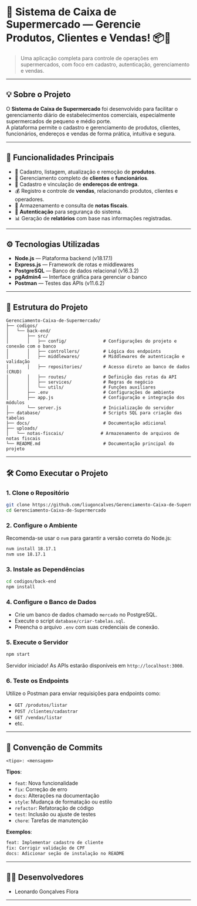 
# 🛒 Sistema de Caixa de Supermercado — Gerencie Produtos, Clientes e Vendas! 📦💾

> Uma aplicação completa para controle de operações em supermercados, com foco em cadastro, autenticação, gerenciamento e vendas.

---

## 💡 Sobre o Projeto

O **Sistema de Caixa de Supermercado** foi desenvolvido para facilitar o gerenciamento diário de estabelecimentos comerciais, especialmente supermercados de pequeno e médio porte.  
A plataforma permite o cadastro e gerenciamento de produtos, clientes, funcionários, endereços e vendas de forma prática, intuitiva e segura.

---

## 🎯 Funcionalidades Principais

- 🛒 Cadastro, listagem, atualização e remoção de **produtos**.
- 👤 Gerenciamento completo de **clientes** e **funcionários**.
- 📍 Cadastro e vinculação de **endereços de entrega**.
- 💰 Registro e controle de **vendas**, relacionando produtos, clientes e operadores.
- 🧾 Armazenamento e consulta de **notas fiscais**.
- 🔐 **Autenticação** para segurança do sistema.
- 📊 Geração de **relatórios** com base nas informações registradas.

---

## ⚙️ Tecnologias Utilizadas

- **Node.js** — Plataforma backend (v18.17.1)
- **Express.js** — Framework de rotas e middlewares
- **PostgreSQL** — Banco de dados relacional (v16.3.2)
- **pgAdmin4** — Interface gráfica para gerenciar o banco
- **Postman** — Testes das APIs (v11.6.2)

---

## 📁 Estrutura do Projeto

```plaintext
Gerenciamento-Caixa-de-Supermercado/
├── codigos/
│   └── back-end/
│       ├── src/
│       │   ├── config/              # Configurações do projeto e conexão com o banco
│       │   ├── controllers/         # Lógica dos endpoints
│       │   ├── middlewares/         # Middlewares de autenticação e validação
│       │   ├── repositories/        # Acesso direto ao banco de dados (CRUD)
│       │   ├── routes/              # Definição das rotas da API
│       │   ├── services/            # Regras de negócio
│       │   └── utils/               # Funções auxiliares
│       ├── .env                     # Configurações de ambiente
│       ├── app.js                   # Configuração e integração dos módulos
│       └── server.js                # Inicialização do servidor
├── database/                        # Scripts SQL para criação das tabelas
├── docs/                            # Documentação adicional
├── uploads/
│   └── notas-fiscais/              # Armazenamento de arquivos de notas fiscais
└── README.md                        # Documentação principal do projeto
```

---

## 🛠️ Como Executar o Projeto

### 1. Clone o Repositório

```bash
git clone https://github.com/liugoncalves/Gerenciamento-Caixa-de-Supermercado.git
cd Gerenciamento-Caixa-de-Supermercado
```

### 2. Configure o Ambiente

Recomenda-se usar o `nvm` para garantir a versão correta do Node.js:

```bash
nvm install 18.17.1
nvm use 18.17.1
```

### 3. Instale as Dependências

```bash
cd codigos/back-end
npm install
```

### 4. Configure o Banco de Dados

- Crie um banco de dados chamado `mercado` no PostgreSQL.
- Execute o script `database/criar-tabelas.sql`.
- Preencha o arquivo `.env` com suas credenciais de conexão.

### 5. Execute o Servidor

```bash
npm start
```

Servidor iniciado! As APIs estarão disponíveis em `http://localhost:3000`.

### 6. Teste os Endpoints

Utilize o Postman para enviar requisições para endpoints como:

- `GET /produtos/listar`
- `POST /clientes/cadastrar`
- `GET /vendas/listar`
- etc.

---

## 📖 Convenção de Commits

```text
<tipo>: <mensagem>
```

**Tipos**:

- `feat`: Nova funcionalidade
- `fix`: Correção de erro
- `docs`: Alterações na documentação
- `style`: Mudança de formatação ou estilo
- `refactor`: Refatoração de código
- `test`: Inclusão ou ajuste de testes
- `chore`: Tarefas de manutenção

**Exemplos**:

```bash
feat: Implementar cadastro de cliente
fix: Corrigir validação de CPF
docs: Adicionar seção de instalação no README
```

---

## 👨‍💻 Desenvolvedores

- Leonardo Gonçalves Flora

---